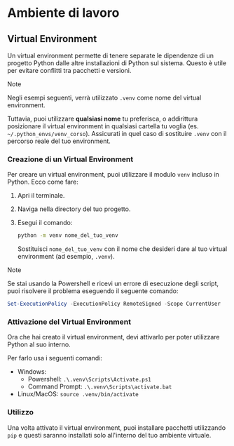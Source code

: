 # Ambiente di lavoro

## Virtual Environment

Un virtual environment permette di tenere separate le dipendenze di un progetto Python dalle altre installazioni di Python sul sistema. Questo è utile per evitare conflitti tra pacchetti e versioni.

> [!NOTE]
> Negli esempi seguenti, verrà utilizzato `.venv` come nome del virtual environment.
>
> Tuttavia, puoi utilizzare **qualsiasi nome** tu preferisca, o addirittura posizionare il virtual environment in qualsiasi cartella tu voglia (es. `~/.python_envs/venv_corso`). Assicurati in quel caso di sostituire `.venv` con il percorso reale del tuo environment.

### Creazione di un Virtual Environment

Per creare un virtual environment, puoi utilizzare il modulo `venv` incluso in Python. Ecco come fare:

1. Apri il terminale.
2. Naviga nella directory del tuo progetto.
3. Esegui il comando:

   ```bash
   python -m venv nome_del_tuo_venv
   ```

   Sostituisci `nome_del_tuo_venv` con il nome che desideri dare al tuo virtual environment (ad esempio, `.venv`).

> [!NOTE]
> Se stai usando la Powershell e ricevi un errore di esecuzione degli script, puoi risolvere il problema eseguendo il seguente comando:

```powershell
Set-ExecutionPolicy -ExecutionPolicy RemoteSigned -Scope CurrentUser
```

### Attivazione del Virtual Environment

Ora che hai creato il virtual environment, devi attivarlo per poter utilizzare Python al suo interno.

Per farlo usa i seguenti comandi:
- Windows:
  - Powershell: `.\.venv\Scripts\Activate.ps1`
  - Command Prompt: `.\.venv\Scripts\activate.bat`
- Linux/MacOS: `source .venv/bin/activate`

### Utilizzo

Una volta attivato il virtual environment, puoi installare pacchetti utilizzando `pip` e questi saranno installati solo all'interno del tuo ambiente virtuale.
